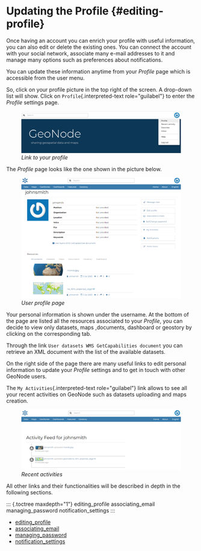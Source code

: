 # Updating the Profile {#editing-profile}

Once having an account you can enrich your profile with useful information, you can also edit or delete the existing ones.
You can connect the account with your social network, associate many e-mail addresses to it and manage many options such as preferences about notifications.

You can update these information anytime from your *Profile* page which is accessible from the user menu.

So, click on your profile picture in the top right of the screen. A drop-down list will show. Click on `Profile`{.interpreted-text role="guilabel"} to enter the *Profile* settings page.

<figure>
<img src="img/profile_link.png" class="align-center" alt="img/profile_link.png" />
<figcaption><em>Link to your profile</em></figcaption>
</figure>

The *Profile* page looks like the one shown in the picture below.

<figure>
<img src="img/user_profile_page.jpg" class="align-center" alt="img/user_profile_page.jpg" />
<figcaption><em>User profile page</em></figcaption>
</figure>

Your personal information is shown under the username. At the bottom of the page are listed all the resources associated to your *Profile*, you can decide to view only datasets, maps ,documents, dashboard or geostory by clicking on the corresponding tab.

Through the link `User datasets WMS GetCapabilities document` you can retrieve an XML document with the list of the available datasets.

On the right side of the page there are many useful links to edit personal information to update your *Profile* settings and to get in touch with other GeoNode users.

The `My Activities`{.interpreted-text role="guilabel"} link allows to see all your recent activities on GeoNode such as datasets uploading and maps creation.

<figure>
<img src="img/user_activities.jpg" class="align-center" alt="img/user_activities.jpg" />
<figcaption><em>Recent activities</em></figcaption>
</figure>

All other links and their functionalities will be described in depth in the following sections.

::: {.toctree maxdepth="1"}
editing_profile
associating_email
managing_password
notification_settings
:::


- [editing_profile](editing_profile.md)
- [associating_email](associating_email.md)
- [managing_password](managing_password.md)
- [notification_settings](notification_settings.md)

